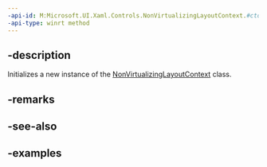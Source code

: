 ```yaml
---
-api-id: M:Microsoft.UI.Xaml.Controls.NonVirtualizingLayoutContext.#ctor
-api-type: winrt method
---
```


## -description

Initializes a new instance of the [NonVirtualizingLayoutContext](nonvirtualizinglayoutcontext.md) class.

## -remarks

## -see-also

## -examples

